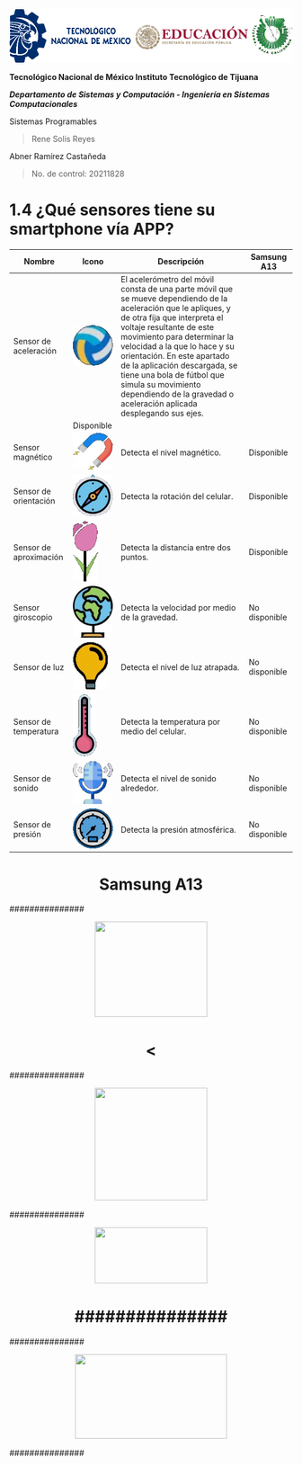 <img src="Img_Escuela.png">

**Tecnológico​ ​Nacional​ ​de​ ​México Instituto Tecnológico de Tijuana**

***Departamento de Sistemas y Computación - Ingeniería en Sistemas Computacionales***

Sistemas Programables

  > Rene Solis Reyes

Abner Ramírez Castañeda

  > No. de control: 20211828

# 1.4  ¿Qué sensores tiene su smartphone vía APP?

| Nombre                 | Icono | Descripción                                    | Samsung A13   |
|------------------------|-------|------------------------------------------------|---------------|
| Sensor de aceleración  |![](SensoresSmartphone/Img_IcoAccel.jpg)| El acelerómetro del móvil consta de una parte móvil que se mueve dependiendo de la aceleración que le apliques, y de otra fija que interpreta el voltaje resultante de este movimiento para determinar la velocidad a la que lo hace y su orientación. En este apartado de la aplicación descargada, se tiene una bola de fútbol que simula su movimiento dependiendo de la gravedad o aceleración aplicada desplegando sus ejes.
             | Disponible    |
| Sensor magnético       |![](SensoresSmartphone/Img_IcoMagnet.jpg)| Detecta el nivel magnético.                    | Disponible    |
| Sensor de orientación  |![](SensoresSmartphone/Img_IcoOrient.jpg)| Detecta la rotación del celular.               | Disponible    |
| Sensor de aproximación |![](SensoresSmartphone/Img_IcoProx.jpg)| Detecta la distancia entre dos puntos.         | Disponible    |
| Sensor giroscopio      |![](SensoresSmartphone/Img_IcoGiro.jpg)| Detecta la velocidad por medio de la gravedad. | No disponible |
| Sensor de luz          |![](SensoresSmartphone/Img_IcoLuz.jpg)| Detecta el nivel de luz atrapada.              | No disponible |
| Sensor de temperatura  |![](SensoresSmartphone/Img_IcoTemp.jpg)| Detecta la temperatura por medio del celular.  | No disponible |
| Sensor de sonido       |![](SensoresSmartphone/Img_IcoSonido.jpg)| Detecta el nivel de sonido alrededor.          | No disponible |
| Sensor de presión      |![](SensoresSmartphone/Img_IcoPresi.jpg)| Detecta la presión atmosférica.                | No disponible |

<center>
  <div>
    <h1>Samsung A13</h1>
    <p align="justify">
      ###############
    </p>
  <img src="###############<.png" width="200" height="170">
    <h1><</h1>
    <p align="justify">
      ###############
    </p>
  <img src="###############.png" width="200" height="200">
    <p align="justify">
      ###############
    </p>
  <img src="###############.PNG" width="200" height="100">
    <h1>###############</h1>
    <p align="justify">
      ###############
    </p>
  <img src="###############.PNG" width="270" height="150">
    <p align="justify">
      ###############
    </p>
  </div>
</center>
